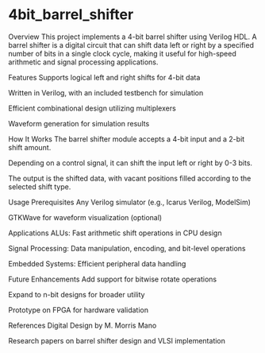 # 4bit_barrel_shifter

Overview
This project implements a 4-bit barrel shifter using Verilog HDL. A barrel shifter is a digital circuit that can shift data left or right by a specified number of bits in a single clock cycle, making it useful for high-speed arithmetic and signal processing applications.

Features
Supports logical left and right shifts for 4-bit data

Written in Verilog, with an included testbench for simulation

Efficient combinational design utilizing multiplexers

Waveform generation for simulation results

How It Works
The barrel shifter module accepts a 4-bit input and a 2-bit shift amount.

Depending on a control signal, it can shift the input left or right by 0-3 bits.

The output is the shifted data, with vacant positions filled according to the selected shift type.

Usage
Prerequisites
Any Verilog simulator (e.g., Icarus Verilog, ModelSim)

GTKWave for waveform visualization (optional)

Applications
ALUs: Fast arithmetic shift operations in CPU design

Signal Processing: Data manipulation, encoding, and bit-level operations

Embedded Systems: Efficient peripheral data handling

Future Enhancements
Add support for bitwise rotate operations

Expand to n-bit designs for broader utility

Prototype on FPGA for hardware validation

References
Digital Design by M. Morris Mano

Research papers on barrel shifter design and VLSI implementation

